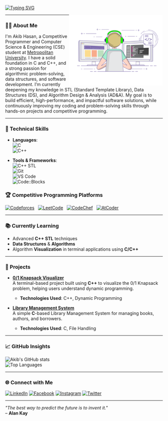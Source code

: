 [![Typing SVG](https://readme-typing-svg.demolab.com?font=Fira+Code&pause=300&color=00FFFF&center=true&vCenter=true&width=600&lines=Hi+there;I'm+Akib+Hasan;Competitive+Programmer+%7C+CSE+Undergrad)](https://git.io/typing-svg)

<img align="right" alt="Coding" width="300" src="https://raw.githubusercontent.com/devSouvik/devSouvik/master/gif3.gif" />

---

### 👨‍💻 About Me  

I'm Akib Hasan, a Competitive Programmer and Computer Science & Engineering (CSE) student at [Metropolitan University](https://metrouni.edu.bd/). I have a solid foundation in C and C++, and a strong passion for algorithmic problem-solving, data structures, and software development. I’m currently deepening my knowledge in STL (Standard Template Library), Data Structures (DS), and Algorithm Design & Analysis (AD&A). My goal is to build efficient, high-performance, and impactful software solutions, while continuously improving my coding and problem-solving skills through hands-on projects and competitive programming.


---

### 🔧 Technical Skills  

- **Languages**:  
  ![C](https://img.shields.io/badge/C-00599C?style=for-the-badge&logo=c&logoColor=white)  
  ![C++](https://img.shields.io/badge/C++-00599C?style=for-the-badge&logo=c%2B%2B&logoColor=white)  

- **Tools & Frameworks**:  
  ![C++ STL](https://img.shields.io/badge/C%2B%2B%20STL-00599C?style=for-the-badge&logo=c%2B%2B&logoColor=white)  
  ![Git](https://img.shields.io/badge/Git-F05032?style=for-the-badge&logo=git&logoColor=white)  
  ![VS Code](https://img.shields.io/badge/VS%20Code-007ACC?style=for-the-badge&logo=visual-studio-code&logoColor=white)  
  ![Code::Blocks](https://img.shields.io/badge/Code::Blocks-000000?style=for-the-badge)


### 🏆 Competitive Programming Platforms  

[![Codeforces](https://raw.githubusercontent.com/rahuldkjain/github-profile-readme-generator/master/src/images/icons/Codeforces.svg)](https://codeforces.com/profile/ak1b_hasan)
&nbsp;
[![LeetCode](https://upload.wikimedia.org/wikipedia/commons/1/19/LeetCode_logo_black.png)](https://leetcode.com/u/ak1b_hasan/)
&nbsp;
[![CodeChef](https://cdn.codechef.com/sites/all/themes/abessive/cc-logo.svg)](https://www.codechef.com/users/jax_teller)
&nbsp;
[![AtCoder](https://img.atcoder.jp/assets/icon/atcoder.png)](https://atcoder.jp/users/akib_hasannnn)


---

### 📚 Currently Learning  
- Advanced **C++ STL** techniques  
- **Data Structures** & **Algorithms**  
- Algorithm **Visualization** in terminal applications using **C/C++**

---

### 🚀 Projects  

- **[0/1 Knapsack Visualizer](https://github.com/ak1bhasan/ADA-Project)**  
  A terminal-based project built using **C++** to visualize the 0/1 Knapsack problem, helping users understand dynamic programming.
  - **Technologies Used**: C++, Dynamic Programming

- **[Library Management System](https://github.com/ak1bhasan/FirstProjectMU)**  
  A simple **C**-based Library Management System for managing books, authors, and borrowers.
  - **Technologies Used**: C, File Handling

---

### 📈 GitHub Insights  

![Akib's GitHub stats](https://github-readme-stats.vercel.app/api?username=ak1bhasan&show_icons=true&theme=tokyonight)  
![Top Languages](https://github-readme-stats.vercel.app/api/top-langs/?username=ak1bhasan&layout=compact&theme=tokyonight)

---

### 🌐 Connect with Me  

[![LinkedIn](https://img.shields.io/badge/LinkedIn-0A66C2?style=for-the-badge&logo=linkedin&logoColor=white)](https://www.linkedin.com/in/ak1bhasan/)
[![Facebook](https://img.shields.io/badge/Facebook-1877F2?style=for-the-badge&logo=facebook&logoColor=white)](https://www.facebook.com/akib.hasan.148553)
[![Instagram](https://img.shields.io/badge/Instagram-E4405F?style=for-the-badge&logo=instagram&logoColor=white)](https://www.instagram.com/__akibbb/)
[![Twitter](https://img.shields.io/badge/Twitter-1DA1F2?style=for-the-badge&logo=twitter&logoColor=white)](https://x.com/__akibbb)

---

_"The best way to predict the future is to invent it."_  
– **Alan Kay**
